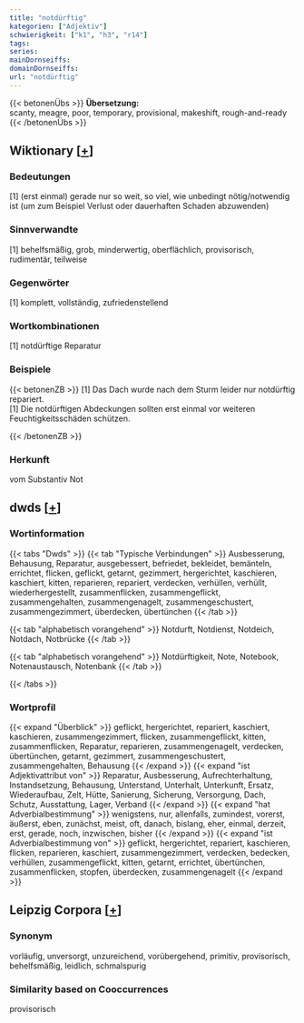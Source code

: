 ```yaml
---
title: "notdürftig"
kategorien: ["Adjektiv"]
schwierigkeit: ["k1", "h3", "r14"]
tags:
series:
mainDornseiffs:
domainDornseiffs:
url: "notdürftig"
---
```


{{< betonenÜbs >}}
**Übersetzung:**  
scanty, meagre, poor, temporary, provisional, makeshift, rough-and-ready  
{{< /betonenÜbs >}}

## Wiktionary [[+](https://de.wiktionary.org/wiki/notdürftig)]

### Bedeutungen
[1] (erst einmal) gerade nur so weit, so viel, wie unbedingt nötig/notwendig ist (um zum Beispiel Verlust oder dauerhaften Schaden abzuwenden)  

### Sinnverwandte
[1] behelfsmäßig, grob, minderwertig, oberflächlich, provisorisch, rudimentär, teilweise  

### Gegenwörter
[1] komplett, vollständig, zufriedenstellend  

### Wortkombinationen
[1] notdürftige Reparatur  

### Beispiele
{{< betonenZB >}}
[1] Das Dach wurde nach dem Sturm leider nur notdürftig repariert.  
[1] Die notdürftigen Abdeckungen sollten erst einmal vor weiteren Feuchtigkeitsschäden schützen.  

{{< /betonenZB >}}
### Herkunft
vom Substantiv Not  



## dwds [[+](https://www.dwds.de/wb/notdürftig)]

### Wortinformation
{{< tabs "Dwds" >}}
{{< tab "Typische Verbindungen" >}}
Ausbesserung, Behausung, Reparatur, ausgebessert, befriedet, bekleidet, bemänteln, errichtet, flicken, geflickt, getarnt, gezimmert, hergerichtet, kaschieren, kaschiert, kitten, reparieren, repariert, verdecken, verhüllen, verhüllt, wiederhergestellt, zusammenflicken, zusammengeflickt, zusammengehalten, zusammengenagelt, zusammengeschustert, zusammengezimmert, überdecken, übertünchen
{{< /tab >}}

{{< tab "alphabetisch vorangehend" >}}
Notdurft, Notdienst, Notdeich, Notdach, Notbrücke
{{< /tab >}}

{{< tab "alphabetisch vorangehend" >}}
Notdürftigkeit, Note, Notebook, Notenaustausch, Notenbank
{{< /tab >}}

{{< /tabs >}}

### Wortprofil
{{< expand "Überblick" >}} geflickt, hergerichtet, repariert, kaschiert, kaschieren, zusammengezimmert, flicken, zusammengeflickt, kitten, zusammenflicken, Reparatur, reparieren, zusammengenagelt, verdecken, übertünchen, getarnt, gezimmert, zusammengeschustert, zusammengehalten, Behausung {{< /expand >}}
{{< expand "ist Adjektivattribut von" >}} Reparatur, Ausbesserung, Aufrechterhaltung, Instandsetzung, Behausung, Unterstand, Unterhalt, Unterkunft, Ersatz, Wiederaufbau, Zelt, Hütte, Sanierung, Sicherung, Versorgung, Dach, Schutz, Ausstattung, Lager, Verband {{< /expand >}}
{{< expand "hat Adverbialbestimmung" >}} wenigstens, nur, allenfalls, zumindest, vorerst, äußerst, eben, zunächst, meist, oft, danach, bislang, eher, einmal, derzeit, erst, gerade, noch, inzwischen, bisher {{< /expand >}}
{{< expand "ist Adverbialbestimmung von" >}} geflickt, hergerichtet, repariert, kaschieren, flicken, reparieren, kaschiert, zusammengezimmert, verdecken, bedecken, verhüllen, zusammengeflickt, kitten, getarnt, errichtet, übertünchen, zusammenflicken, stopfen, überdecken, zusammengenagelt {{< /expand >}}

## Leipzig Corpora [[+](https://corpora.uni-leipzig.de/en/res?word=notdürftig&corpusId=deu_newscrawl-public_2018)]


### Synonym
vorläufig, unversorgt, unzureichend, vorübergehend, primitiv, provisorisch, behelfsmäßig, leidlich, schmalspurig


### Similarity based on Cooccurrences
provisorisch


